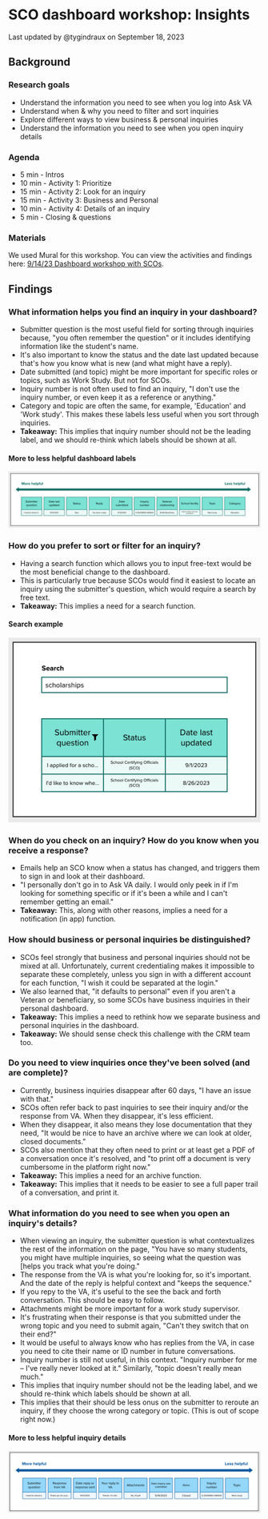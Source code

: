 # SCO dashboard workshop: Insights

Last updated by @tygindraux on September 18, 2023

## Background

### Research goals
* Understand the information you need to see when you log into Ask VA
* Understand when & why you need to filter and sort inquiries
* Explore different ways to view business & personal inquiries
* Understand the information you need to see when you open inquiry details

### Agenda
* 5 min - Intros
* 10 min - Activity 1: Prioritize
* 15 min - Activity 2: Look for an inquiry
* 15 min - Activity 3: Business and Personal
* 10 min - Activity 4: Details of an inquiry
* 5 min - Closing & questions

### Materials
We used Mural for this workshop. You can view the activities and findings here: [9/14/23 Dashboard workshop with SCOs](https://app.mural.co/t/departmentofveteransaffairs9999/m/departmentofveteransaffairs9999/1694439082995/b37a804f76e3eae53b295792c422244fef6bda9f?wid=0-1694720743894).

## Findings

### What information helps you find an inquiry in your dashboard?
* Submitter question is the most useful field for sorting through inquiries because, "you often remember the question" or it includes identifying information like the student's name.
* It's also important to know the status and the date last updated because that's how you know what is new (and what might have a reply).
* Date submitted (and topic) might be more important for specific roles or topics, such as Work Study. But not for SCOs.
* Inquiry number is not often used to find an inquiry, "I don't use the inquiry number, or even keep it as a reference or anything."
* Category and topic are often the same, for example, 'Education' and 'Work study'. This makes these labels less useful when you sort through inquiries.
* **Takeaway:** This implies that inquiry number should not be the leading label, and we should re-think which labels should be shown at all.

#### More to less helpful dashboard labels
![image](https://github.com/department-of-veterans-affairs/va.gov-team/blob/master/products/ask-va/research/SCO%20dashboard%20workshop/More-to-less-helpful-labels.png)

### How do you prefer to sort or filter for an inquiry?
* Having a search function which allows you to input free-text would be the most beneficial change to the dashboard.
* This is particularly true because SCOs would find it easiest to locate an inquiry using the submitter's question, which would require a search by free text.
* **Takeaway:** This implies a need for a search function.

#### Search example
![image](https://github.com/department-of-veterans-affairs/va.gov-team/blob/master/products/ask-va/research/SCO%20dashboard%20workshop/Search-example.png)

### When do you check on an inquiry? How do you know when you receive a response?
* Emails help an SCO know when a status has changed, and triggers them to sign in and look at their dashboard.
* "I personally don't go in to Ask VA daily. I would only peek in if I'm looking for something specific or if it's been a while and I can't remember getting an email."
* **Takeaway:** This, along with other reasons, implies a need for a notification (in app) function.

### How should business or personal inquiries be distinguished?
* SCOs feel strongly that business and personal inquiries should not be mixed at all. Unfortunately, current credentialing makes it impossible to separate these completely, unless you sign in with a different account for each function, "I wish it could be separated at the login."
* We also learned that, "it defaults to personal" even if you aren't a Veteran or beneficiary, so some SCOs have business inquiries in their personal dashboard.
* **Takeaway:** This implies a need to rethink how we separate business and personal inquiries in the dashboard.
* **Takeaway:** We should sense check this challenge with the CRM team too.

### Do you need to view inquiries once they've been solved (and are complete)?
* Currently, business inquiries disappear after 60 days, "I have an issue with that."
* SCOs often refer back to past inquiries to see their inquiry and/or the response from VA. When they disappear, it's less efficient.
* When they disappear, it also means they lose documentation that they need, "It would be nice to have an archive where we can look at older, closed documents."
* SCOs also mention that they often need to print or at least get a PDF of a conversation once it's resolved, and "to print off a document is very cumbersome in the platform right now."
* **Takeaway:** This implies a need for an archive function.
* **Takeaway:** This implies that it needs to be easier to see a full paper trail of a conversation, and print it.

### What information do you need to see when you open an inquiry's details?
* When viewing an inquiry, the submitter question is what contextualizes the rest of the information on the page, "You have so many students, you might have multiple inquiries, so seeing what the question was [helps you track what you're doing."
* The response from the VA is what you're looking for, so it's important. And the date of the reply is helpful context and "keeps the sequence."
* If you repy to the VA, it's useful to the see the back and forth conversation. This should be easy to follow.
* Attachments might be more important for a work study supervisor.
* It's frustrating when their response is that you submitted under the wrong topic and you need to submit again, "Can't they switch that on their end?"
* It would be useful to always know who has replies from the VA, in case you need to cite their name or ID number in future conversations.
* Inquiry number is still not useful, in this context. "Inquiry number for me – I've really never looked at it." Similarly, "topic doesn't really mean much."
* This implies that inquiry number should not be the leading label, and we should re-think which labels should be shown at all.
* This implies that their should be less onus on the submitter to reroute an inquiry, if they choose the wrong category or topic. (This is out of scope right now.)

#### More to less helpful inquiry details
![image](https://github.com/department-of-veterans-affairs/va.gov-team/blob/master/products/ask-va/research/SCO%20dashboard%20workshop/More-to-less-helpful-inquiry-details.png)
